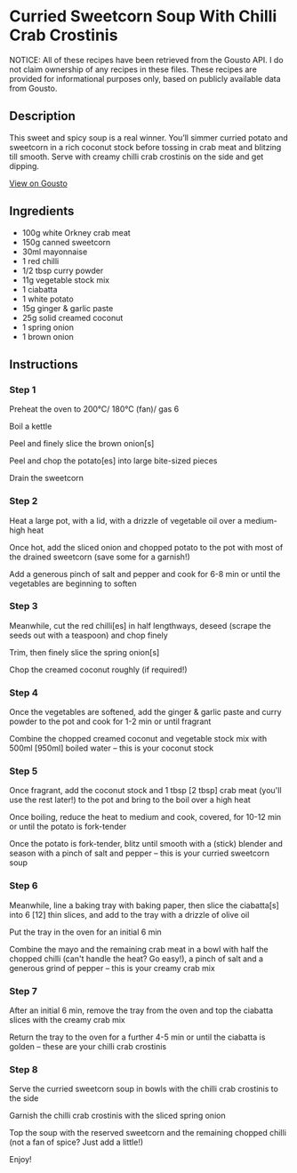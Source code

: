 # Curried Sweetcorn Soup With Chilli Crab Crostinis

NOTICE: All of these recipes have been retrieved from the Gousto API. I do not claim ownership of any recipes in these files. These recipes are provided for informational purposes only, based on publicly available data from Gousto.

## Description

This sweet and spicy soup is a real winner. You’ll simmer curried potato and sweetcorn in a rich coconut stock before tossing in crab meat and blitzing till smooth. Serve with creamy chilli crab crostinis on the side and get dipping.

[View on Gousto](https://www.gousto.co.uk/recipes/cookbook/curried-sweetcorn-soup-with-chilli-crab-crostinis)

## Ingredients

- 100g white Orkney crab meat
- 150g canned sweetcorn
- 30ml mayonnaise
- 1 red chilli
- 1/2 tbsp curry powder
- 11g vegetable stock mix
- 1 ciabatta
- 1 white potato
- 15g ginger & garlic paste
- 25g solid creamed coconut
- 1 spring onion
- 1 brown onion

## Instructions


### Step 1

Preheat the oven to 200°C/ 180°C (fan)/ gas 6

Boil a kettle

Peel and finely slice the brown onion<span class="text-danger">[s]</span>

Peel and chop the potato<span class="text-danger">[es]</span> into large bite-sized pieces

Drain the sweetcorn


### Step 2

Heat a large pot, with a lid, with a drizzle of vegetable oil over a medium-high heat

Once hot, add the sliced onion and chopped potato to the pot with most of the drained sweetcorn (save some for a garnish!)

Add a generous pinch of salt and pepper and cook for 6-8 min or until the vegetables are beginning to soften


### Step 3

Meanwhile, cut the red chilli<span class="text-danger">[es]</span> in half lengthways, deseed (scrape the seeds out with a teaspoon) and chop finely

Trim, then finely slice the spring onion<span class="text-danger">[s]</span>

Chop the creamed coconut roughly (if required!)


### Step 4

Once the vegetables are softened, add the ginger & garlic paste and curry powder to the pot and cook for 1-2 min or until fragrant

Combine the chopped creamed coconut and vegetable stock mix with 500ml <span class="text-danger">[950ml] </span>boiled water – this is your coconut stock


### Step 5

Once fragrant, add the coconut stock and 1 tbsp<span class="text-danger"> [2 tbsp]</span> crab meat (you'll use the rest later!) to the pot and bring to the boil over a high heat

Once boiling, reduce the heat to medium and cook, covered, for 10-12 min or until the potato is fork-tender

Once the potato is fork-tender, blitz until smooth with a (stick) blender and season with a pinch of salt and pepper – this is your curried sweetcorn soup


### Step 6

Meanwhile, line a baking tray with baking paper, then slice the ciabatta<span class="text-danger">[s]</span> into 6 <span class="text-danger">[12]</span> thin slices, and add to the tray with a drizzle of olive oil

Put the tray in the oven for an initial 6 min

Combine the mayo and the remaining crab meat in a bowl with half the chopped chilli (can't handle the heat? Go easy!), a pinch of salt and a generous grind of pepper – this is your creamy crab mix


### Step 7

After an initial 6 min, remove the tray from the oven and top the ciabatta slices with the creamy crab mix

Return the tray to the oven for a further 4-5 min or until the ciabatta is golden – these are your chilli crab crostinis

### Step 8

Serve the curried sweetcorn soup in bowls with the chilli crab crostinis to the side

Garnish the chilli crab crostinis with the sliced spring onion

Top the soup with the reserved sweetcorn and the remaining chopped chilli (not a fan of spice? Just add a little!)

Enjoy!

